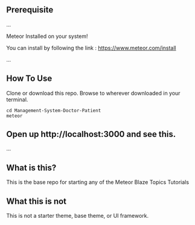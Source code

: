 ## Prerequisite
 ...
 
 Meteor Installed on your system!
 
 You can install by following the link : https://www.meteor.com/install

...

## How To Use

Clone or download this repo. Browse to wherever downloaded in your terminal.

```
cd Management-System-Doctor-Patient
meteor
```

## Open up http://localhost:3000 and see this.

...

## What is this?

This is the base repo for starting any of the Meteor Blaze Topics Tutorials 

## What this is not

This is not a starter theme, base theme, or UI framework.
